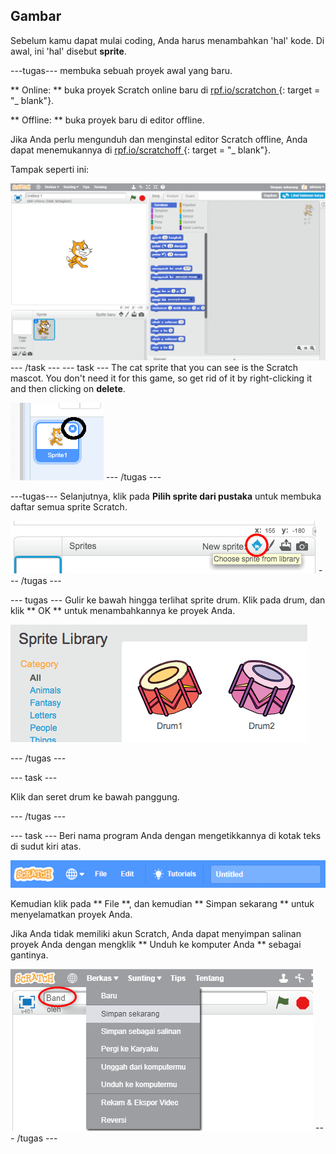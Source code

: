 ## Gambar

Sebelum kamu dapat mulai coding, Anda harus menambahkan 'hal' kode. Di awal, ini 'hal' disebut **sprite**.

\---tugas\--- membuka sebuah proyek awal yang baru.

** Online: ** buka proyek Scratch online baru di [ rpf.io/scratchon ](http://rpf.io/scratchon) {: target = "_ blank"}.

** Offline: ** buka proyek baru di editor offline.

Jika Anda perlu mengunduh dan menginstal editor Scratch offline, Anda dapat menemukannya di [ rpf.io/scratchoff ](http://rpf.io/scratchoff) {: target = "_ blank"}.

Tampak seperti ini:

![tangkapan layar](images/band-scratch.png) \--- /task \--- \--- task \--- The cat sprite that you can see is the Scratch mascot. You don't need it for this game, so get rid of it by right-clicking it and then clicking on **delete**.

![tangkapan layar](images/band-delete-annotated.png) \--- /tugas \---

\---tugas\--- Selanjutnya, klik pada **Pilih sprite dari pustaka** untuk membuka daftar semua sprite Scratch.

![tangkapan layar](images/band-sprite-library.png) \--- /tugas \---

\--- tugas \--- Gulir ke bawah hingga terlihat sprite drum. Klik pada drum, dan klik ** OK ** untuk menambahkannya ke proyek Anda.

![tangkapan layar](images/band-sprite-drum.png)

\--- /tugas \---

\--- task \---

Klik dan seret drum ke bawah panggung.

\--- /tugas \---

\--- task \--- Beri nama program Anda dengan mengetikkannya di kotak teks di sudut kiri atas.

![nama](images/band-name.png)

Kemudian klik pada ** File **, dan kemudian ** Simpan sekarang ** untuk menyelamatkan proyek Anda.

Jika Anda tidak memiliki akun Scratch, Anda dapat menyimpan salinan proyek Anda dengan mengklik ** Unduh ke komputer Anda ** sebagai gantinya.

![tangkapan layar](images/band-save.png) \--- /tugas \---
